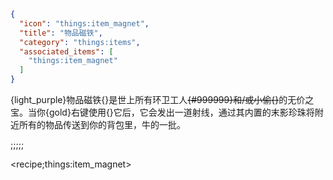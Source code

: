```json
{
  "icon": "things:item_magnet",
  "title": "物品磁铁",
  "category": "things:items",
  "associated_items": [
    "things:item_magnet"
  ]
}
```

{light_purple}物品磁铁{}是世上所有环卫工人~~{#999999}和/或小偷{}~~的无价之宝。当你{gold}右键使用{}它后，它会发出一道射线，通过其内置的末影珍珠将附近所有的物品传送到你的背包里，牛的一批。

;;;;;

<recipe;things:item_magnet>

